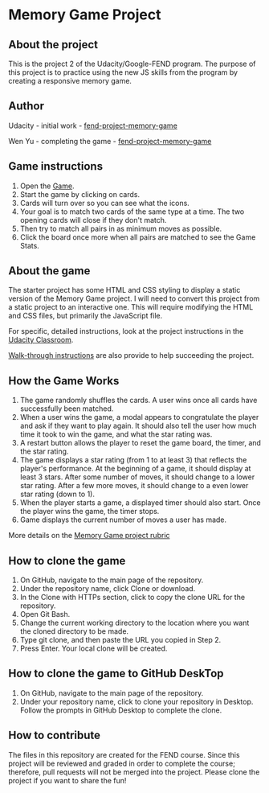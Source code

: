 # Memory Game Project

## About the project

This is the project 2 of the Udacity/Google-FEND program. The purpose of this project is to practice using the new JS skills from the program by creating a responsive memory game.

## Author

Udacity - initial work - [fend-project-memory-game](https://github.com/udacity/fend-project-memory-game)

Wen Yu - completing the game - [fend-project-memory-game](https://github.com/WYCodeBook/fend-project-memory-game)

## Game instructions

  1. Open the [Game](https://wycodebook.github.io/fend-project-memory-game/).
  2. Start the game by clicking on cards.
  3. Cards will turn over so you can see what the icons.
  4. Your goal is to match two cards of the same type at a time. The two opening cards will close if they don't match.
  5. Then try to match all pairs in as minimum moves as possible.
  6. Click the board once more when all pairs are matched to see the Game Stats.

## About the game

The starter project has some HTML and CSS styling to display a static version of the Memory Game project. I will need to convert this project from a static project to an interactive one. This will require modifying the HTML and CSS files, but primarily the JavaScript file.

For specific, detailed instructions, look at the project instructions in the [Udacity Classroom](https://classroom.udacity.com/me).

[Walk-through instructions](https://matthewcranford.com/category/blog-posts/walkthrough/memory-game/) are also provide to help succeeding the project.

## How the Game Works

  1. The game randomly shuffles the cards. A user wins once all cards have successfully been matched.
  2. When a user wins the game, a modal appears to congratulate the player and ask if they want to play again. It should also tell the user how much time it took to win the game, and what the star rating was.
  3. A restart button allows the player to reset the game board, the timer, and the star rating.
  4. The game displays a star rating (from 1 to at least 3) that reflects the player's performance. At the beginning of a game, it should display at least 3 stars. After some number of moves, it should change to a lower star rating. After a few more moves, it should change to a even lower star rating (down to 1).
  5. When the player starts a game, a displayed timer should also start. Once the player wins the game, the timer stops.
  6. Game displays the current number of moves a user has made.

More details on the [Memory Game project rubric](https://review.udacity.com/#!/rubrics/591/view)

## How to clone the game

  1. On GitHub, navigate to the main page of the repository.
  2. Under the repository name, click Clone or download.
  3. In the Clone with HTTPs section, click  to copy the clone URL for the repository.
  4. Open Git Bash.
  5. Change the current working directory to the location where you want the cloned directory to be made.
  6. Type git clone, and then paste the URL you copied in Step 2.
  7. Press Enter. Your local clone will be created.

## How to clone the game to GitHub DeskTop

  1. On GitHub, navigate to the main page of the repository.
  2. Under your repository name, click  to clone your repository in Desktop. Follow the prompts in GitHub Desktop to complete the clone.

## How to contribute

The files in this repository are created for the FEND course. Since this project will be reviewed and graded in order to complete the course; therefore, pull requests will not be merged into the project. Please clone the project if you want to share the fun!
